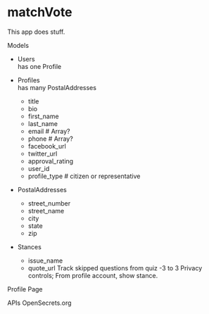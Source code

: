 # matchVote

This app does stuff.

Models
* Users  
  has one Profile

* Profiles  
  has many PostalAddresses  
  * title
  * bio
  * first_name
  * last_name
  * email # Array?
  * phone # Array?
  * facebook_url
  * twitter_url
  * approval_rating
  * user_id
  * profile_type # citizen or representative

* PostalAddresses
  * street_number
  * street_name
  * city
  * state
  * zip

* Stances
  * issue_name
  * quote_url
  Track skipped questions from quiz
  -3 to 3
  Privacy controls; From profile account, show stance.



Profile Page


APIs
OpenSecrets.org
